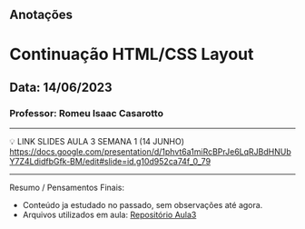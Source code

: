 ## Anotações

# Continuação HTML/CSS Layout

## Data: 14/06/2023

### Professor: Romeu Isaac Casarotto

---

💡 LINK SLIDES AULA 3 SEMANA 1 (14 JUNHO)
https://docs.google.com/presentation/d/1phvt6a1miRcBPrJe6LqRJBdHNUbY7Z4LdidfbGfk-BM/edit#slide=id.g10d952ca74f_0_79

---

Resumo / Pensamentos Finais:

- Conteúdo ja estudado no passado, sem observações até agora.
- Arquivos utilizados em aula: [Repositório Aula3](https://github.com/vdr3w/aulasdevinhouse/tree/main/semana1/aula3)
